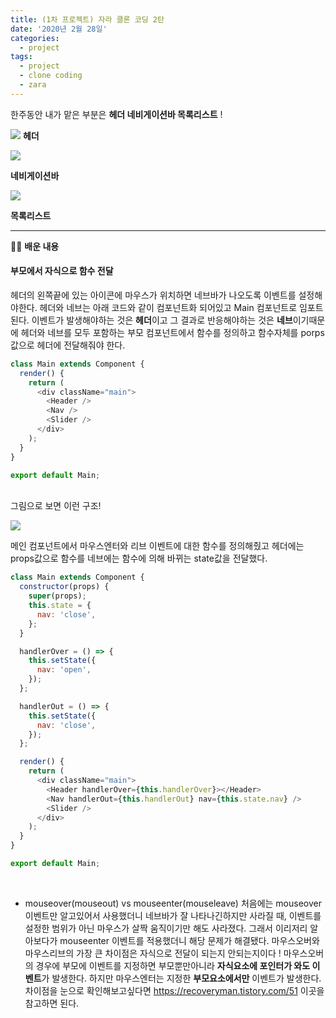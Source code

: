 ```yaml
---
title: (1차 프로젝트) 자라 클론 코딩 2탄
date: '2020년 2월 28일'
categories:
  - project
tags:
  - project
  - clone coding
  - zara
---
```


한주동안 내가 맡은 부분은 **헤더 네비게이션바 목록리스트** !

![](https://images.velog.io/images/ppl8709/post/5f84b72a-32c1-4c05-840b-cc99ae502b8d/image.png)
**헤더**

![](https://images.velog.io/images/ppl8709/post/3227e6f5-2052-458f-89ad-f55b73a2d30f/image.png)

**네비게이션바**

![](https://images.velog.io/images/ppl8709/post/79236714-6770-4778-bb59-2d9484a9d675/image.png)

**목록리스트**

---

✍🏻 **배운 내용**

#### **부모에서 자식으로 함수 전달**

헤더의 왼쪽끝에 있는 아이콘에 마우스가 위치하면 네브바가 나오도록 이벤트를 설정해야한다.
헤더와 네브는 아래 코드와 같이 컴포넌트화 되어있고 Main 컴포넌트로 임포트된다. 이벤트가 발생해야하는 것은 **헤더**이고 그 결과로 반응해야하는 것은 **네브**이기때문에 헤더와 네브를 모두 포함하는 부모 컴포넌트에서 함수를 정의하고 함수자체를 porps값으로 헤더에 전달해줘야 한다.

```js
class Main extends Component {
  render() {
    return (
      <div className="main">
        <Header />
        <Nav />
        <Slider />
      </div>
    );
  }
}

export default Main;
```

</br>
그림으로 보면 이런 구조!

![](https://images.velog.io/images/ppl8709/post/433ca154-a071-48cd-9676-f03363cfdb2f/image.png)

메인 컴포넌트에서 마우스엔터와 리브 이벤트에 대한 함수를 정의해줬고 헤더에는 props값으로 함수를 네브에는 함수에 의해 바뀌는 state값을 전달했다.

```js
class Main extends Component {
  constructor(props) {
    super(props);
    this.state = {
      nav: 'close',
    };
  }

  handlerOver = () => {
    this.setState({
      nav: 'open',
    });
  };

  handlerOut = () => {
    this.setState({
      nav: 'close',
    });
  };

  render() {
    return (
      <div className="main">
        <Header handlerOver={this.handlerOver}></Header>
        <Nav handlerOut={this.handlerOut} nav={this.state.nav} />
        <Slider />
      </div>
    );
  }
}

export default Main;
```

</br>

- mouseover(mouseout) vs mouseenter(mouseleave)
  처음에는 mouseover 이벤트만 알고있어서 사용했더니 네브바가 잘 나타나긴하지만 사라질 때, 이벤트를 설정한 범위가 아닌 마우스가 살짝 움직이기만 해도 사라졌다. 그래서 이리저리 알아보다가 mouseenter 이벤트를 적용했더니 해당 문제가 해결됐다.
  마우스오버와 마우스리브의 가장 큰 차이점은 자식으로 전달이 되는지 안되는지이다 ! 마우스오버의 경우에 부모에 이벤트를 지정하면 부모뿐만아니라 **자식요소에 포인터가 와도 이벤트**가 발생한다. 하지만 마우스엔터는 지정한 **부모요소에서만** 이벤트가 발생한다.
  차이점을 눈으로 확인해보고싶다면 https://recoveryman.tistory.com/51 이곳을 참고하면 된다.
